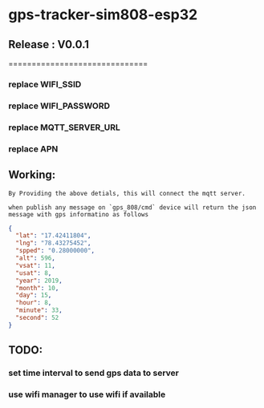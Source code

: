 # gps-tracker-sim808-esp32


## Release : V0.0.1
==============================
### replace WIFI_SSID
### replace WIFI_PASSWORD
### replace MQTT_SERVER_URL
### replace APN

## Working:
```
By Providing the above detials, this will connect the mqtt server. 

when publish any message on `gps_808/cmd` device will return the json message with gps informatino as follows
```
```json
{
  "lat": "17.42411804",
  "lng": "78.43275452",
  "spped": "0.28000000",
  "alt": 596,
  "vsat": 11,
  "usat": 8,
  "year": 2019,
  "month": 10,
  "day": 15,
  "hour": 8,
  "minute": 33,
  "second": 52
}
```



## TODO:

### set time interval to send gps data to server
### use wifi manager to use wifi if available

